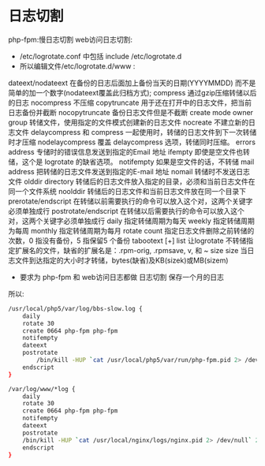 # 日志切割

php-fpm:慢日志切割
web访问日志切割:
* /etc/logrotate.conf 中包括 include  /etc/logrotate.d
* 所以编辑文件/etc/logrotate.d/www :

dateext/nodateext               在备份的日志后面加上备份当天的日期(YYYYMMDD)
                                而不是简单的加一个数字(nodateext覆盖此归档方式);
compress                        通过gzip压缩转储以后的日志
nocompress                      不压缩
copytruncate                    用于还在打开中的日志文件，把当前日志备份并截断
nocopytruncate                  备份日志文件但是不截断
create mode owner group         转储文件，使用指定的文件模式创建新的日志文件
nocreate                        不建立新的日志文件
delaycompress 和 compress        一起使用时，转储的日志文件到下一次转储时才压缩
nodelaycompress                 覆盖 delaycompress 选项，转储同时压缩。
errors address                   专储时的错误信息发送到指定的Email 地址
ifempty                         即使是空文件也转储，这个是 logrotate 的缺省选项。
notifempty                      如果是空文件的话，不转储
mail address                    把转储的日志文件发送到指定的E-mail 地址
nomail                          转储时不发送日志文件
olddir directory                转储后的日志文件放入指定的目录，必须和当前日志文件在同一个文件系统
noolddir                        转储后的日志文件和当前日志文件放在同一个目录下
prerotate/endscript             在转储以前需要执行的命令可以放入这个对，这两个关键字必须单独成行
postrotate/endscript            在转储以后需要执行的命令可以放入这个对，这两个关键字必须单独成行
daily                           指定转储周期为每天
weekly                          指定转储周期为每周
monthly                         指定转储周期为每月
rotate count                    指定日志文件删除之前转储的次数，0 指没有备份，5 指保留5 个备份
tabootext [+] list 让logrotate   不转储指定扩展名的文件，缺省的扩展名是：.rpm-orig, .rpmsave, v, 和 ~ 
size size                       当日志文件到达指定的大小时才转储，bytes(缺省)及KB(sizek)或MB(sizem)

* 要求为 php-fpm 和 web访问日志都做 日志切割 保存一个月的日志

所以:

```BASH
/usr/local/php5/var/log/bbs-slow.log {
    daily
    rotate 30
    create 0664 php-fpm php-fpm
    notifempty
    dateext
    postrotate
        /bin/kill -HUP `cat /usr/local/php5/var/run/php-fpm.pid 2> /dev/null` 2> /dev/null || true
    endscript
}

/var/log/www/*log {
    daily
    rotate 30
    create 0664 php-fpm php-fpm
    notifempty
    dateext
    postrotate
	/bin/kill -HUP `cat /usr/local/nginx/logs/nginx.pid 2> /dev/null` 2> /dev/null || true
    endscript
}
```
